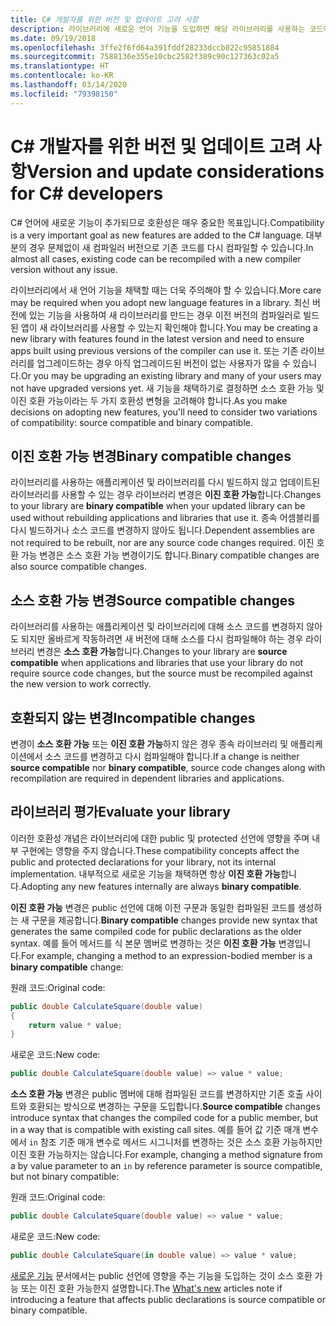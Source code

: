 ```yaml
---
title: C# 개발자를 위한 버전 및 업데이트 고려 사항
description: 라이브러리에 새로운 언어 기능을 도입하면 해당 라이브러리를 사용하는 코드에 영향을 줄 수 있습니다.
ms.date: 09/19/2018
ms.openlocfilehash: 3ffe2f6fd64a391fddf28233dccb022c95851884
ms.sourcegitcommit: 7588136e355e10cbc2582f389c90c127363c02a5
ms.translationtype: HT
ms.contentlocale: ko-KR
ms.lasthandoff: 03/14/2020
ms.locfileid: "79398150"
---
```

# <a name="version-and-update-considerations-for-c-developers"></a><span data-ttu-id="a1eff-103">C# 개발자를 위한 버전 및 업데이트 고려 사항</span><span class="sxs-lookup"><span data-stu-id="a1eff-103">Version and update considerations for C# developers</span></span>

<span data-ttu-id="a1eff-104">C# 언어에 새로운 기능이 추가되므로 호환성은 매우 중요한 목표입니다.</span><span class="sxs-lookup"><span data-stu-id="a1eff-104">Compatibility is a very important goal as new features are added to the C# language.</span></span> <span data-ttu-id="a1eff-105">대부분의 경우 문제없이 새 컴파일러 버전으로 기존 코드를 다시 컴파일할 수 있습니다.</span><span class="sxs-lookup"><span data-stu-id="a1eff-105">In almost all cases, existing code can be recompiled with a new compiler version without any issue.</span></span>

<span data-ttu-id="a1eff-106">라이브러리에서 새 언어 기능을 채택할 때는 더욱 주의해야 할 수 있습니다.</span><span class="sxs-lookup"><span data-stu-id="a1eff-106">More care may be required when you adopt new language features in a library.</span></span> <span data-ttu-id="a1eff-107">최신 버전에 있는 기능을 사용하여 새 라이브러리를 만드는 경우 이전 버전의 컴파일러로 빌드된 앱이 새 라이브러리를 사용할 수 있는지 확인해야 합니다.</span><span class="sxs-lookup"><span data-stu-id="a1eff-107">You may be creating a new library with features found in the latest version and need to ensure apps built using previous versions of the compiler can use it.</span></span> <span data-ttu-id="a1eff-108">또는 기존 라이브러리를 업그레이드하는 경우 아직 업그레이드된 버전이 없는 사용자가 많을 수 있습니다.</span><span class="sxs-lookup"><span data-stu-id="a1eff-108">Or you may be upgrading an existing library and many of your users may not have upgraded versions yet.</span></span> <span data-ttu-id="a1eff-109">새 기능을 채택하기로 결정하면 소스 호환 가능 및 이진 호환 가능이라는 두 가지 호환성 변형을 고려해야 합니다.</span><span class="sxs-lookup"><span data-stu-id="a1eff-109">As you make decisions on adopting new features, you'll need to consider two variations of compatibility: source compatible and binary compatible.</span></span>

## <a name="binary-compatible-changes"></a><span data-ttu-id="a1eff-110">이진 호환 가능 변경</span><span class="sxs-lookup"><span data-stu-id="a1eff-110">Binary compatible changes</span></span>

<span data-ttu-id="a1eff-111">라이브러리를 사용하는 애플리케이션 및 라이브러리를 다시 빌드하지 않고 업데이트된 라이브러리를 사용할 수 있는 경우 라이브러리 변경은 **이진 호환 가능**합니다.</span><span class="sxs-lookup"><span data-stu-id="a1eff-111">Changes to your library are **binary compatible** when your updated library can be used without rebuilding applications and libraries that use it.</span></span> <span data-ttu-id="a1eff-112">종속 어셈블리를 다시 빌드하거나 소스 코드를 변경하지 않아도 됩니다.</span><span class="sxs-lookup"><span data-stu-id="a1eff-112">Dependent assemblies are not required to be rebuilt, nor are any source code changes required.</span></span> <span data-ttu-id="a1eff-113">이진 호환 가능 변경은 소스 호환 가능 변경이기도 합니다.</span><span class="sxs-lookup"><span data-stu-id="a1eff-113">Binary compatible changes are also source compatible changes.</span></span>

## <a name="source-compatible-changes"></a><span data-ttu-id="a1eff-114">소스 호환 가능 변경</span><span class="sxs-lookup"><span data-stu-id="a1eff-114">Source compatible changes</span></span>

<span data-ttu-id="a1eff-115">라이브러리를 사용하는 애플리케이션 및 라이브러리에 대해 소스 코드를 변경하지 않아도 되지만 올바르게 작동하려면 새 버전에 대해 소스를 다시 컴파일해야 하는 경우 라이브러리 변경은 **소스 호환 가능**합니다.</span><span class="sxs-lookup"><span data-stu-id="a1eff-115">Changes to your library are **source compatible** when applications and libraries that use your library do not require source code changes, but the source must be recompiled against the new version to work correctly.</span></span>

## <a name="incompatible-changes"></a><span data-ttu-id="a1eff-116">호환되지 않는 변경</span><span class="sxs-lookup"><span data-stu-id="a1eff-116">Incompatible changes</span></span>

<span data-ttu-id="a1eff-117">변경이 **소스 호환 가능** 또는 **이진 호환 가능**하지 않은 경우 종속 라이브러리 및 애플리케이션에서 소스 코드를 변경하고 다시 컴파일해야 합니다.</span><span class="sxs-lookup"><span data-stu-id="a1eff-117">If a change is neither **source compatible** nor **binary compatible**, source code changes along with recompilation are required in dependent libraries and applications.</span></span>

## <a name="evaluate-your-library"></a><span data-ttu-id="a1eff-118">라이브러리 평가</span><span class="sxs-lookup"><span data-stu-id="a1eff-118">Evaluate your library</span></span>

<span data-ttu-id="a1eff-119">이러한 호환성 개념은 라이브러리에 대한 public 및 protected 선언에 영향을 주며 내부 구현에는 영향을 주지 않습니다.</span><span class="sxs-lookup"><span data-stu-id="a1eff-119">These compatibility concepts affect the public and protected declarations for your library, not its internal implementation.</span></span> <span data-ttu-id="a1eff-120">내부적으로 새로운 기능을 채택하면 항상 **이진 호환 가능**합니다.</span><span class="sxs-lookup"><span data-stu-id="a1eff-120">Adopting any new features internally are always **binary compatible**.</span></span>  

<span data-ttu-id="a1eff-121">**이진 호환 가능** 변경은 public 선언에 대해 이전 구문과 동일한 컴파일된 코드를 생성하는 새 구문을 제공합니다.</span><span class="sxs-lookup"><span data-stu-id="a1eff-121">**Binary compatible** changes provide new syntax that generates the same compiled code for public declarations as the older syntax.</span></span> <span data-ttu-id="a1eff-122">예를 들어 메서드를 식 본문 멤버로 변경하는 것은 **이진 호환 가능** 변경입니다.</span><span class="sxs-lookup"><span data-stu-id="a1eff-122">For example, changing a method to an expression-bodied member is a **binary compatible** change:</span></span>

<span data-ttu-id="a1eff-123">원래 코드:</span><span class="sxs-lookup"><span data-stu-id="a1eff-123">Original code:</span></span>

```csharp
public double CalculateSquare(double value)
{
    return value * value;
}
```

<span data-ttu-id="a1eff-124">새로운 코드:</span><span class="sxs-lookup"><span data-stu-id="a1eff-124">New code:</span></span>

```csharp
public double CalculateSquare(double value) => value * value;
```

<span data-ttu-id="a1eff-125">**소스 호환 가능** 변경은 public 멤버에 대해 컴파일된 코드를 변경하지만 기존 호출 사이트와 호환되는 방식으로 변경하는 구문을 도입합니다.</span><span class="sxs-lookup"><span data-stu-id="a1eff-125">**Source compatible** changes introduce syntax that changes the compiled code for a public member, but in a way that is compatible with existing call sites.</span></span> <span data-ttu-id="a1eff-126">예를 들어 값 기준 매개 변수에서 `in` 참조 기준 매개 변수로 메서드 시그니처를 변경하는 것은 소스 호환 가능하지만 이진 호환 가능하지는 않습니다.</span><span class="sxs-lookup"><span data-stu-id="a1eff-126">For example, changing a method signature from a by value parameter to an `in` by reference parameter is source compatible, but not binary compatible:</span></span>

<span data-ttu-id="a1eff-127">원래 코드:</span><span class="sxs-lookup"><span data-stu-id="a1eff-127">Original code:</span></span>

```csharp
public double CalculateSquare(double value) => value * value;
```

<span data-ttu-id="a1eff-128">새로운 코드:</span><span class="sxs-lookup"><span data-stu-id="a1eff-128">New code:</span></span>

```csharp
public double CalculateSquare(in double value) => value * value;
```

<span data-ttu-id="a1eff-129">[새로운 기능](index.md) 문서에서는 public 선언에 영향을 주는 기능을 도입하는 것이 소스 호환 가능 또는 이진 호환 가능한지 설명합니다.</span><span class="sxs-lookup"><span data-stu-id="a1eff-129">The [What's new](index.md) articles note if introducing a feature that affects public declarations is source compatible or binary compatible.</span></span>
